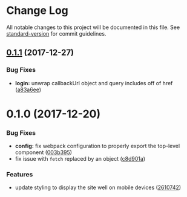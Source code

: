 # Change Log

All notable changes to this project will be documented in this file. See [standard-version](https://github.com/conventional-changelog/standard-version) for commit guidelines.

<a name="0.1.1"></a>
## [0.1.1](https://github.com/webpack-contrib/voting-app/compare/v0.1.0...v0.1.1) (2017-12-27)


### Bug Fixes

* **login:** unwrap callbackUrl object and query includes off of href ([a83a6ee](https://github.com/webpack-contrib/voting-app/commit/a83a6ee))



<a name="0.1.0"></a>
# 0.1.0 (2017-12-20)


### Bug Fixes

* **config:** fix webpack configuration to properly export the top-level component ([003b395](https://github.com/webpack-contrib/voting-app/commit/003b395))
* fix issue with `fetch` replaced by an object ([c8d901a](https://github.com/webpack-contrib/voting-app/commit/c8d901a))


### Features

* update styling to display the site well on mobile devices ([2610742](https://github.com/webpack-contrib/voting-app/commit/2610742))
